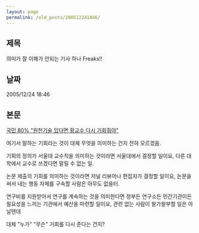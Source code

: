 ```yaml
---
layout: page
permalink: /old_posts/200512241846/
---
```


## 제목
의미가 잘 이해가 안되는 기사 하나 Freaks!!

## 날짜
2005/12/24 18:46

## 본문
<a href="http://kr.news.yahoo.com/service/news/shellview.htm?articleid=2005122417215766980&amp;linkid=4&amp;newssetid=1331">국민 80% "원천기술 있다면 황교수 다시 기회줘야"</a>

여기서 말하는 기회라는 것이 대체 무엇을 의미하는 건지 전혀 모르겠음.

기회의 정의가 서울대 교수직을 의미하는 것이라면 서울대에서 결정할 일이요,
다른 대학에서 교수로 쓰겠다면 말릴 수 없는 일.

논문 제출의 기회를 의미하는 것이라면 저널 리뷰어나 편집자가 결정할 일이요,
논문을 써서 내는 행동 자체를 구속할 사람은 아무도 없을터.

연구비를 지원받아서 연구를 계속하는 것을 의미한다면
정부든 연구소든 민간기관이든 필요성을 느끼는 기관에서 예산을 마련할 일이요,
관련 없는 사람이 왈가왈부할 일은 아닐텐데

대체 "누가" "무슨" 기회를 다시 준다는 건지?